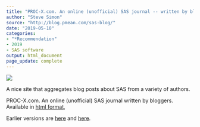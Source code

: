 ```yaml
---
title: "PROC-X.com. An online (unofficial) SAS journal -- written by bloggers"
author: "Steve Simon"
source: "http://blog.pmean.com/sas-blog/"
date: "2019-05-10"
categories:
- "*Recommendation"
- 2019
- SAS software
output: html_document
page_update: complete
---
```


![](http://www.pmean.com/new-images/19/sas-blog01.png)

<div class="notes">

A nice site that aggregates blog posts about SAS from a variety of authors.

PROC-X.com. An online (unofficial) SAS journal written by bloggers. Available in [html format][pro1],

[pro1]: http://proc-x.com/

</div>

Earlier versions are [here][sim1] and [here][sim2].
 
[sim1]: http://blog.pmean.com/sas-blog/
[sim2]: http://new.pmean.com/sas-blog/
 
